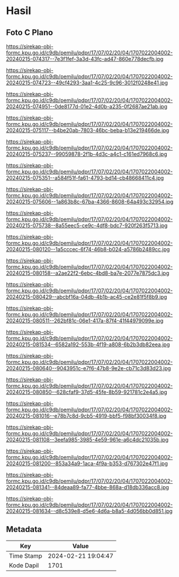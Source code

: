 # Hasil

## Foto C Plano

https://sirekap-obj-formc.kpu.go.id/c9db/pemilu/pdpr/17/07/02/20/04/1707022004002-20240215-074317--7e3f1fef-3a3d-43fc-ad47-860e778decfb.jpg

https://sirekap-obj-formc.kpu.go.id/c9db/pemilu/pdpr/17/07/02/20/04/1707022004002-20240215-074723--49cf4293-3aa1-4c25-9c96-3012f0248e41.jpg

https://sirekap-obj-formc.kpu.go.id/c9db/pemilu/pdpr/17/07/02/20/04/1707022004002-20240215-074951--0de8177d-01e2-4d0b-a235-0f2687ae21ab.jpg

https://sirekap-obj-formc.kpu.go.id/c9db/pemilu/pdpr/17/07/02/20/04/1707022004002-20240215-075117--b4be20ab-7803-46bc-beba-b13e219466de.jpg

https://sirekap-obj-formc.kpu.go.id/c9db/pemilu/pdpr/17/07/02/20/04/1707022004002-20240215-075237--99059878-2f1b-4d3c-a4c1-c161ed7968c6.jpg

https://sirekap-obj-formc.kpu.go.id/c9db/pemilu/pdpr/17/07/02/20/04/1707022004002-20240215-075351--a584f51f-fa61-4793-bd14-cb48668411c4.jpg

https://sirekap-obj-formc.kpu.go.id/c9db/pemilu/pdpr/17/07/02/20/04/1707022004002-20240215-075606--1a863b8c-67ba-4366-8608-64a493c32954.jpg

https://sirekap-obj-formc.kpu.go.id/c9db/pemilu/pdpr/17/07/02/20/04/1707022004002-20240215-075738--8a55eec5-ce9c-4df8-bdc7-920f263f5713.jpg

https://sirekap-obj-formc.kpu.go.id/c9db/pemilu/pdpr/17/07/02/20/04/1707022004002-20240215-080120--1a5cccec-6f74-46b8-b024-a5786b2489cc.jpg

https://sirekap-obj-formc.kpu.go.id/c9db/pemilu/pdpr/17/07/02/20/04/1707022004002-20240215-080158--a2ae22f2-6ebc-4bd8-ba7e-2077e7875dc3.jpg

https://sirekap-obj-formc.kpu.go.id/c9db/pemilu/pdpr/17/07/02/20/04/1707022004002-20240215-080429--abcbf16a-04db-4b1b-ac45-ce2e81f5f8b9.jpg

https://sirekap-obj-formc.kpu.go.id/c9db/pemilu/pdpr/17/07/02/20/04/1707022004002-20240215-080511--262bf81c-06e1-417a-87f4-41f44979099e.jpg

https://sirekap-obj-formc.kpu.go.id/c9db/pemilu/pdpr/17/07/02/20/04/1707022004002-20240215-081534--6582a192-553b-4f19-a808-6b2b3db82eea.jpg

https://sirekap-obj-formc.kpu.go.id/c9db/pemilu/pdpr/17/07/02/20/04/1707022004002-20240215-080640--9043951c-e7f6-47b8-9e2e-cb71c3d83d23.jpg

https://sirekap-obj-formc.kpu.go.id/c9db/pemilu/pdpr/17/07/02/20/04/1707022004002-20240215-080850--628cfaf9-37d5-45fe-8b59-921781c2e4a5.jpg

https://sirekap-obj-formc.kpu.go.id/c9db/pemilu/pdpr/17/07/02/20/04/1707022004002-20240215-081016--e78b7c8d-9cb5-4919-bbf5-f98bf30034f8.jpg

https://sirekap-obj-formc.kpu.go.id/c9db/pemilu/pdpr/17/07/02/20/04/1707022004002-20240215-081108--3eefa985-3985-4e59-961e-a6c4dc21035b.jpg

https://sirekap-obj-formc.kpu.go.id/c9db/pemilu/pdpr/17/07/02/20/04/1707022004002-20240215-081200--853a34a9-1aca-4f9a-b353-d767302e47f1.jpg

https://sirekap-obj-formc.kpu.go.id/c9db/pemilu/pdpr/17/07/02/20/04/1707022004002-20240215-081341--84deaa89-fa77-4bbe-868a-d18db336acc8.jpg

https://sirekap-obj-formc.kpu.go.id/c9db/pemilu/pdpr/17/07/02/20/04/1707022004002-20240215-081634--d8c539e8-d5e6-4d6a-b8a5-4d056bb0d851.jpg


## Metadata

| Key        | Value               |
| ---------- | ------------------- |
| Time Stamp | 2024-02-21 19:04:47 |
| Kode Dapil | 1701                |



